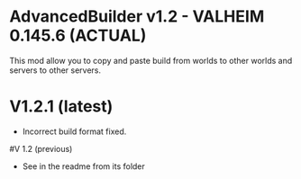 # AdvancedBuilder v1.2 - VALHEIM 0.145.6 (ACTUAL)
This mod allow you to copy and paste build from worlds to other worlds and servers to other servers.

# V1.2.1 (latest)

* Incorrect build format fixed.

#V 1.2 (previous)

* See in the readme from its folder
